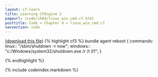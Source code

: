 ```yaml
---
layout: cf-learn
title: Learning CFEngine 3
pageurl: /code/ch04/linux_win_cmd.cf.html
posttitle: Code > Chapter 4 > linux_win_cmd.cf
navsection: code
---
```


[(download this file)](/src/ch04/linux_win_cmd.cf)
{% highlight cf3 %}
bundle agent reboot
{
commands:
  linux::
    "/sbin/shutdown -r now";
  windows::
    "c:/Windows/system32/shutdown.exe /r /t 01";
}

{% endhighlight %}

{% include codeindex.markdown %}
